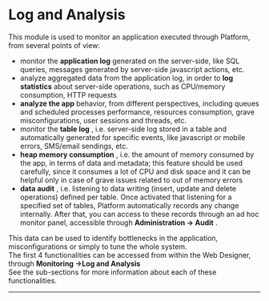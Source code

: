 # Log and Analysis

This module is used to monitor an application executed through Platform, from several points of view:

* monitor the  **application log**  generated on the server-side, like SQL queries, messages generated by server-side javascript actions, etc.
* analyze aggregated data from the application log, in order to  **log**  **statistics**  about server-side operations, such as CPU/memory consumption, HTTP requests
* **analyze the app**  behavior, from different perspectives, including queues and scheduled processes performance, resources consumption, grave misconfigurations, user sessions and threads, etc.
* monitor the  **table log** , i.e. server-side log stored in a table and automatically generated for specific events, like javascript or mobile errors, SMS/email sendings, etc.
* **heap memory consumption** , i.e. the amount of memory consumed by the app, in terms of data and metadata; this feature should be used carefully, since it consumes a lot of CPU and disk space and it can be helpful only in case of grave issues related to out of memory errors
* **data audit** , i.e. listening to data writing \(insert, update and delete operations\) defined per table. Once activated that listening for a specified set of tables, Platform automatically records any change internally. After that, you can access to these records through an ad hoc monitor panel, accessible through  **Administration -&gt; Audit** .

This data can be used to identify bottlenecks in the application, misconfigurations or simply to tune the whole system.  
The first 4 functionalities can be accessed from within the Web Designer, through  **Monitoring -&gt;Log and Analysis**   
See the sub-sections for more information about each of these functionalities.

---




